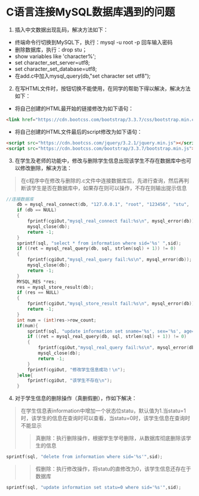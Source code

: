 # C语言连接MySQL数据库遇到的问题
1. 插入中文数据出现乱码，解决方法如下：
  * 终端命令行切换到MySQL下，执行：mysql -u root -p 回车输入密码
  * 删除数据库，执行：drop stu；
  * show variables like 'character%';
  * set character_set_server=utf8;
  * set character_set_database=utf8;
  * 在add.c中加入mysql_query(db,"set character set utf8");
2. 在写HTML文件时，按钮切换不能使用，在同学的帮助下得以解决，解决方法如下：
  * 将自己创建的HTML最开始的链接修改为如下语句：
```html
<link href="https://cdn.bootcss.com/bootstrap/3.3.7/css/bootstrap.min.css" rel="stylesheet">
```
  * 将自己创建的HTML文件最后的script修改为如下语句：
```html
<script src="https://cdn.bootcss.com/jquery/3.2.1/jquery.min.js"></script>
<script src="https://cdn.bootcss.com/bootstrap/3.3.7/bootstrap.min.js"></script>
```
3. 在学生及老师的功能中，修改与删除学生信息出现该学生不存在数据库中也可以修改删除，解决方法：
> 在c程序中在修改与删除的.c文件中连接数据库后，先进行查询，然后再判断该学生是否在数据库中，如果存在则可以操作，不存在则输出提示信息
```c
//连接数据库
	db = mysql_real_connect(db, "127.0.0.1", "root", "123456", "stu",  3306, NULL, 0);
	if (db == NULL)
	{
		fprintf(cgiOut,"mysql_real_connect fail:%s\n", mysql_error(db));
		mysql_close(db);
		return -1;
	}
	sprintf(sql, "select * from information where sid='%s' ",sid);
	if ((ret = mysql_real_query(db, sql, strlen(sql) + 1)) != 0)
	{
		fprintf(cgiOut,"mysql_real_query fail:%s\n", mysql_error(db));
		mysql_close(db);
		return -1;
	}
	MYSQL_RES *res;
	res = mysql_store_result(db);
	if (res == NULL)
	{
		fprintf(cgiOut,"mysql_store_result fail:%s\n", mysql_error(db));
		return -1;
	}
	int num = (int)res->row_count;
	if(num){
		sprintf(sql, "update information set sname='%s', sex='%s', age= %d, scid='%s' where sid = '%s'",sname, sex, atoi(age), scid, sid);
		if ((ret = mysql_real_query(db, sql, strlen(sql) + 1)) != 0)
		{
			fprintf(cgiOut,"mysql_real_query fail:%s\n", mysql_error(db));
			mysql_close(db);
			return -1;
		}
		fprintf(cgiOut, "修改学生信息成功！\n");
	}else{
		fprintf(cgiOut, "该学生不存在\n");
	}
```
4. 对于学生信息的删除操作（真删假删），作如下解决：
> 在学生信息表information中增加一个状态位statu，默认值为1.当statu=1时，该学生的信息在查询时可以查看，当statu=0时，该学生信息在查询时不能显示
>> 真删除：执行删除操作，根据学生学号删除，从数据库彻底删除该学生的信息
```c
sprintf(sql, "delete from information where sid='%s'",sid);
```
>> 假删除：执行修改操作，将statu的直修改为0，该学生信息还存在于数据库
```c
sprintf(sql, "update information set statu=0 where sid='%s'",sid);
```
